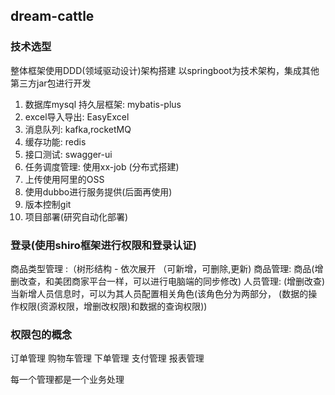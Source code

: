 ## dream-cattle

### 技术选型

整体框架使用DDD(领域驱动设计)架构搭建
以springboot为技术架构，集成其他第三方jar包进行开发

1.  数据库mysql  持久层框架: mybatis-plus
2.  excel导入导出: EasyExcel
3.  消息队列: kafka,rocketMQ
4.  缓存功能: redis
5.  接口测试: swagger-ui
6.  任务调度管理: 使用xx-job (分布式搭建)
7.  上传使用阿里的OSS
8.  使用dubbo进行服务提供(后面再使用)
9.  版本控制git
10.  项目部署(研究自动化部署)

### 登录(使用shiro框架进行权限和登录认证)

商品类型管理 :（树形结构 - 依次展开 （可新增，可删除,更新)
商品管理:   商品(增删改查，和美团商家平台一样，可以进行电脑端的同步修改)
人员管理: (增删改查)当新增人员信息时，可以为其人员配置相关角色(该角色分为两部分，
(数据的操作权限(资源权限，增删改权限)和数据的查询权限))

### 权限包的概念

订单管理
购物车管理
下单管理
支付管理
报表管理

每一个管理都是一个业务处理
